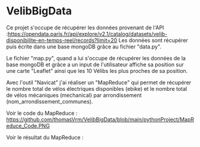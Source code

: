 # VelibBigData

Ce projet s'occupe de récupérer les données provenant de l'API :https://opendata.paris.fr/api/explore/v2.1/catalog/datasets/velib-disponibilite-en-temps-reel/records?limit=20
Les données sont récupérer puis écrite dans une base mongoDB grâce au fichier "data.py".

Le fichier "map.py", quand a lui s'occupe de récupérer les données de la base mongoDB et grâce a un input de l'utilisateur affiche sa position sur une carte "Leaflet" ainsi que les 10 Vélibs les plus proches de sa position.

Avec l'outil "Navicat" j'ai réaliser un "MapReduce" qui permet de récupérer le nombre total de vélos électriques disponibles (ebike) et le nombre total de vélos mécaniques (mechanical) par arrondissement (nom_arrondissement_communes).

Voir le code du MapReduce : https://github.com/thomasVrm/VelibBigData/blob/main/pythonProject/MapReduce_Code.PNG

Voir le résultat du MapReduce : 
